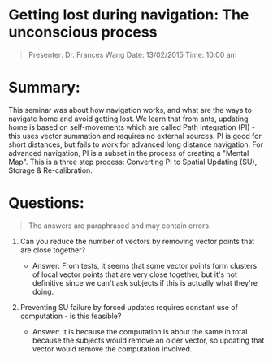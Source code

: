 Getting lost during navigation: The unconscious process
=======================================================

> Presenter: Dr. Frances Wang
> Date: 13/02/2015
> Time: 10:00 am

# Summary:

This seminar was about how navigation works, and what are the ways to navigate home and avoid getting lost. We learn that from ants, updating home is based on self-movements which are called Path Integration (PI) - this uses vector summation and requires no external sources. PI is good for short distances, but fails to work for advanced long distance navigation. For advanced navigation, PI is a subset in the process of creating a "Mental Map". This is a three step process: Converting PI to Spatial Updating (SU), Storage & Re-calibration.

# Questions:

> The answers are paraphrased and may contain errors.

 1. Can you reduce the number of vectors by removing vector points that are close together?
    - Answer: From tests, it seems that some vector points form clusters of local vector points that are very close together, but it's not definitive since we can't ask subjects if this is actually what they're doing.

 2. Preventing SU failure by forced updates requires constant use of computation - is this feasible?
    - Answer: It is because the computation is about the same in total because the subjects would remove an older vector, so updating that vector would remove the computation involved.
